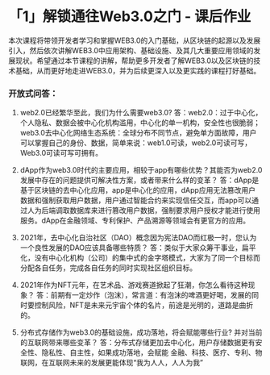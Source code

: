 # 「1」解锁通往Web3.0之门 - 课后作业

本次课程将带领开发者学习和掌握WEB3.0的入门基础，从区块链的起源以及发展引入，然后依次讲解WEB3.0中应用架构、基础设施、及其几大重要应用领域的发展现状。希望通过本节课程的讲解，帮助更多开发者了解WEB3.0以及区块链的技术基础，从而更好地走进WEB3.0，并为后续更深入以及更实践的课程打好基础。
### 开放式问答：
1. web2.0已经繁华至此，我们为什么需要web3.0?
  答：web2.0：过于中心化，个人隐私、数据会被中心化机构滥用，中心化的单一机构，安全性也很脆弱；web3.0去中心化网络生态系统：全球分布不同节点，避免单方面故障，用户可以掌握自己的身份、数据，简单来说：web1.0可读，web2.0可读可写，Web3.0可读可写可拥有。
   

2. dApp作为web3.0时代的主要应用，相较于app有哪些优势？其能否为web2.0发展中存在的问题提供可解决性方案，或者带来什么样的变革？
  答：dApp是基于区块链的去中心化应用，app是中心化的应用，dApp应用无法篡改用户数据和强制获取用户数据，用户通过智能合约来实现信任交互，而app可以通过人为后端调取数据库来进行篡改用户数据，强制要求用户授权才能进行使用服务。dApp在金融领域、专利保护、产品溯源等领域会有更官方的应用。
   

3. 2021年，去中心化自治社区（DAO）概念因为宪法DAO而红极一时，您认为一个良性发展的DAO应该具备哪些特质？
  答：类似于大家众筹干事业，扁平化，没有中心化机构（公司）的集中式的金字塔模式，大家为了同一个目标而分配各自任务，完成各自任务的同时实现社区组织目标。
   

4. 2021年作为NFT元年，在艺术品、游戏赛道掀起了狂潮，你怎么看待这种现象？
  答：前期有一定炒作（泡沫），常言道：有泡沫的啤酒更好喝，发展的同时要控制风险，NFT是未来元宇宙个体的名片，前途是光明的，道路是曲折的。
   

5. 分布式存储作为web3.0的基础设施，成功落地，将会赋能哪些行业? 并对当前的互联网带来哪些变革？
  答：分布式存储更加去中心化，用户存储数据更有安全性、隐私性、自主性，如果成功落地，会赋能 金融、科技、医疗、专利、物联网，在互联网未来的发展更能体现“我为人人，人人为我”
